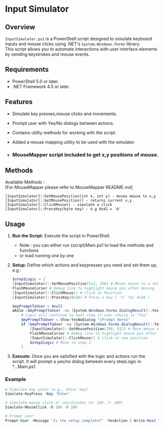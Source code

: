 # Input Simulator

## Overview

`InputSimulator.ps1` is a PowerShell script designed to simulate keyboard inputs and mouse clicks using .NET's `System.Windows.Forms` library.\
This script allows you to automate interactions with user interface elements by sending keystrokes and mouse events.

## Requirements

* PowerShell 5.0 or later.
* .NET Framework 4.5 or later.

## Features

- Simulate key presses,mouse clicks and movements.
- Prompt user with Yes/No dialogs between actions.
- Contains utility methods for working with the script.
- Added a mouse mapping utility to be used with the simulator

- ### MouseMapper script included to get x,y positions of mouse.

## Methods

Available Methods :\
[For MouseMapper please refer to MouseMapper README.md]
```
[InputSimulator]::SetMousePosition(int x, int y) - moves mouse to x,y
[InputSimulator]::GetMousePosition() - returns current x,y
[InputSimulator]::ClickMouse() - simulate a click
[InputSimulator]::PressKey(byte key) - e.g 0x41 = 'A'
```

## Usage

1. **Run the Script:** Execute the script in PowerShell.
   * Note  : you can either run {script}Main.ps1 to load the methods and functions
   * or load running one by one
3. **Setup:** Define which actions and keypresses you need and set them up, e.g :

    ```powershell
    $step1Logic = {
    [InputSimulator]::SetMousePosition(512, 256) # Moves mouse to a selected location
    FlashMouseCursor # Debug line to highlight mouse pos after moving
    [InputSimulator]::ClickMouse() # Click at Position
    [InputSimulator]::PressKey(0x36) # Press a key ( '6' for 0x36 )

    $myPromptToUser = $null
    while ($myPromptToUser -ne [System.Windows.Forms.DialogResult]::Yes) {
        # Logic will continue to next step if user.choice is "Yes"
        $myPromptToUser = Show-YesNoDialog "{Prompt Here}"
        if ($myPromptToUser -eq [System.Windows.Forms.DialogResult]::Yes) {
            [InputSimulator]::SetMousePosition(256, 512) # Move mouse somewhere else
            FlashMouseCursor # Debug line to highlight mouse pos after moving
            [InputSimulator]::ClickMouse() # Click at new position
            $step2Logic # Move to step 2
        }
    ```

4. **Execute:** Once you are satisfied with the logic and actions run the script.
It will prompt a yes/no dialog between every stepLogic in *...Main.ps1

### Example

```powershell
# Simulate key press (e.g., Enter key)
Simulate-KeyPress -Key 'Enter'

# Simulate mouse click at coordinates (X: 100, Y: 200)
Simulate-MouseClick -X 100 -Y 200

# Prompt user
Prompt-User -Message "Is the setup complete?" -YesAction { Write-Host "User selected Yes" } -NoAction { Write-Host "User selected No" }
```
